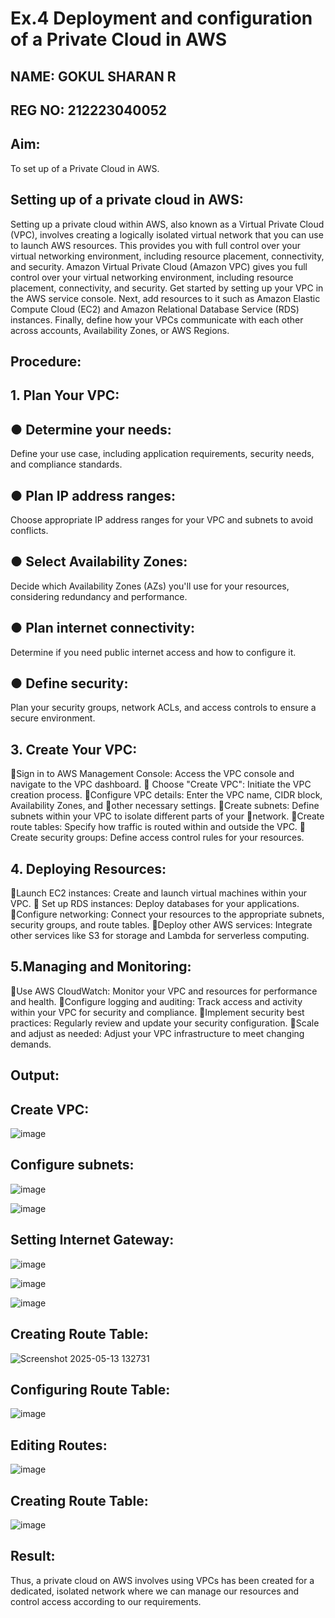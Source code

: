 # Ex.4 Deployment and configuration of a Private Cloud  in AWS
## NAME: GOKUL SHARAN R
## REG NO: 212223040052

## Aim:
To set up of a Private Cloud  in AWS.

## Setting up of a private cloud in AWS:

Setting up a private cloud within AWS, also known as a Virtual Private Cloud (VPC),
involves creating a logically isolated virtual network that you can use to launch AWS
resources. This provides you with full control over your virtual networking environment,
including resource placement, connectivity, and security.
Amazon Virtual Private Cloud (Amazon VPC) gives you full control over your virtual
networking environment, including resource placement, connectivity, and security. Get
started by setting up your VPC in the AWS service console. Next, add resources to it such as
Amazon Elastic Compute Cloud (EC2) and Amazon Relational Database Service (RDS)
instances. Finally, define how your VPCs communicate with each other across accounts,
Availability Zones, or AWS Regions.

## Procedure:
## 1. Plan Your VPC:
## ● Determine your needs:
Define your use case, including application requirements, security needs, and
compliance standards.
## ● Plan IP address ranges:
Choose appropriate IP address ranges for your VPC and subnets to avoid conflicts.
## ● Select Availability Zones:
Decide which Availability Zones (AZs) you'll use for your resources, considering
redundancy and performance.
## ● Plan internet connectivity:
Determine if you need public internet access and how to configure it.
## ● Define security:
Plan your security groups, network ACLs, and access controls to ensure a secure
environment.

## 3. Create Your VPC:
Sign in to AWS Management Console: Access the VPC console and navigate to the VPC dashboard.
 Choose "Create VPC": Initiate the VPC creation process.
Configure VPC details: Enter the VPC name, CIDR block, Availability Zones, and
other necessary settings.
Create subnets: Define subnets within your VPC to isolate different parts of your
network.
Create route tables: Specify how traffic is routed within and outside the VPC.
 Create security groups: Define access control rules for your resources.

## 4. Deploying Resources:
Launch EC2 instances: Create and launch virtual machines within your VPC.
 Set up RDS instances: Deploy databases for your applications.
Configure networking: Connect your resources to the appropriate subnets, security
groups, and route tables.
Deploy other AWS services: Integrate other services like S3 for storage and Lambda for serverless computing.

## 5.Managing and Monitoring:
Use AWS CloudWatch: Monitor your VPC and resources for performance and
health.
Configure logging and auditing: Track access and activity within your VPC for
security and compliance.
Implement security best practices: Regularly review and update your security
configuration.
Scale and adjust as needed: Adjust your VPC infrastructure to meet changing
demands.

##  Output:

## Create VPC:

![image](https://github.com/user-attachments/assets/a688ced3-32ec-42f2-afdf-d3d6ed46a923)


## Configure subnets:

![image](https://github.com/user-attachments/assets/e83ff395-389e-4046-bdc8-5355177b5e44)


![image](https://github.com/user-attachments/assets/1eb4d4cf-bf54-4b6b-b238-a135b7d65c3e)


## Setting Internet Gateway:

![image](https://github.com/user-attachments/assets/f1d06462-4013-4d11-a2fb-ae8a90575357)


![image](https://github.com/user-attachments/assets/571bf150-0042-4c72-b304-e5487f5be5d2)


![image](https://github.com/user-attachments/assets/a2cd9a0a-d06a-4064-9e3c-2d2e4925ae33)


## Creating Route Table:

![Screenshot 2025-05-13 132731](https://github.com/user-attachments/assets/ed8136ca-ff43-4627-9582-bb9a2c470a54)

## Configuring Route Table:

![image](https://github.com/user-attachments/assets/50754fea-3a18-4e8d-bc28-a0675abcd739)

## Editing Routes:

![image](https://github.com/user-attachments/assets/cb5b8235-f2ad-459a-90f5-cfb8f6d7fbc5)


## Creating Route Table:

![image](https://github.com/user-attachments/assets/c87b1ce8-36bf-4f41-ad48-383427e80d07)

## Result:

Thus, a private cloud on AWS involves using VPCs has been created for  a dedicated, isolated network where we can manage our resources and control access according to our requirements.


